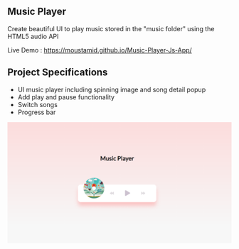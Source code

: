 ## Music Player

Create beautiful UI to play music stored in the "music folder" using the HTML5 audio API 

Live Demo : https://moustamid.github.io/Music-Player-Js-App/

## Project Specifications

- UI music player including spinning image and song detail popup
- Add play and pause functionality
- Switch songs
- Progress bar


![](images/snapchat.PNG)


